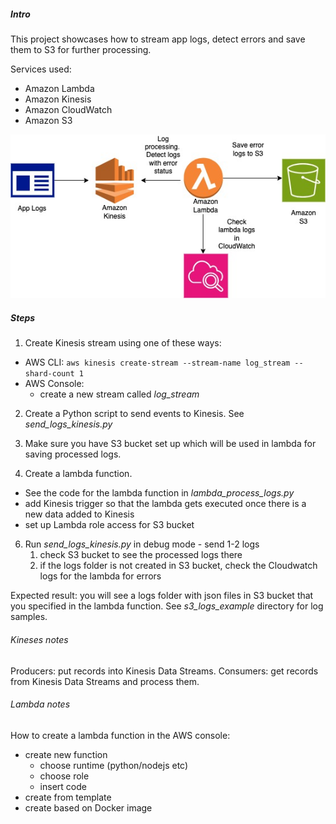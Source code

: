 
##### Intro 
This project showcases how to stream app logs, detect errors and save them to S3 for further
processing.

Services used: 
- Amazon Lambda
- Amazon Kinesis
- Amazon CloudWatch
- Amazon S3

![img.png](img.png)

##### Steps

1. Create Kinesis stream using one of these ways:
 - AWS CLI:
```aws kinesis create-stream --stream-name log_stream --shard-count 1```
 - AWS Console:
   - create a new stream called _log_stream_
 
2. Create a Python script to send events to Kinesis.
See _send_logs_kinesis.py_

3. Make sure you have S3 bucket set up which will be used in lambda
for saving processed logs. 

5. Create a lambda function. 
- See the code for the lambda function in _lambda_process_logs.py_
- add Kinesis trigger so that the lambda gets executed once there is a new data added to Kinesis
- set up Lambda role access for S3 bucket

6. Run _send_logs_kinesis.py_ in debug mode - send 1-2 logs 
   1. check S3 bucket to see the processed logs there
   2. if the logs folder is not created in S3 bucket, check the Cloudwatch logs for the lambda for errors
   
Expected result: you will see a logs folder with json files in S3 bucket that you specified in the lambda function. 
See _s3_logs_example_ directory for log samples.

###### Kineses notes

Producers: put records into Kinesis Data Streams. 
Consumers: get records from Kinesis Data Streams and process them.

###### Lambda notes

How to create a lambda function in the AWS console: 
- create new function 
  - choose runtime (python/nodejs etc)
  - choose role
  - insert code
- create from template
- create based on Docker image
 
